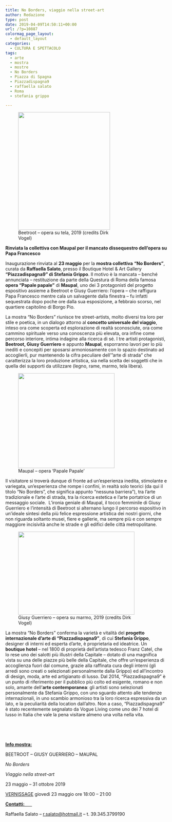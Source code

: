 ```yaml
---
title: No Borders, viaggio nella street-art
author: Redazione
type: post
date: 2019-04-09T14:50:11+00:00
url: /?p=10887
colormag_page_layout:
  - default_layout
categories:
  - CULTURA E SPETTACOLO
tags:
  - arte
  - mostra
  - mostre
  - No Borders
  - Piazza di Spagna
  - Piazzadispagna9
  - raffaella salato
  - Roma
  - stefania grippo

---
```

<figure id="attachment_10888" aria-describedby="caption-attachment-10888" style="width: 286px" class="wp-caption alignleft"><img decoding="async" loading="lazy" class="wp-image-10888 " src="https://progressonline.it/wp-content/uploads/2019/03/Beetroot-opera-su-tela-2019-credits-Dirk-Vogel-797x1024.jpg" alt="" width="286" height="367" /><figcaption id="caption-attachment-10888" class="wp-caption-text">Beetroot &#8211; opera su tela, 2019 (credits Dirk Vogel)</figcaption></figure>

**Rinviata la collettiva con Maupal per il mancato dissequestro dell’opera su Papa Francesco**

Inaugurazione rinviata al **23 maggio** per la **mostra collettiva** **“No Borders”**, curata da **Raffaella Salato**, presso il Boutique Hotel & Art Gallery **“Piazzadispagna9” di Stefania Grippo**. Il motivo è la mancata – benché annunciata – restituzione da parte della Questura di Roma della famosa **opera “Papale papale”** di **Maupal**, uno dei 3 protagonisti del progetto espositivo assieme a Beetroot e Giusy Guerriero: l’opera – che raffigura Papa Francesco mentre cala un salvagente dalla finestra – fu infatti sequestrata dopo poche ore dalla sua esposizione, a febbraio scorso, nel quartiere capitolino di Borgo Pio.

La mostra “No Borders” riunisce tre street-artists, molto diversi tra loro per stile e poetica, in un dialogo attorno al **concetto universale del viaggio**, inteso ora come scoperta ed esplorazione di realtà sconosciute, ora come cammino spirituale verso una conoscenza più elevata, ora infine come percorso interiore, intima indagine alla ricerca di sé. I tre artisti protagonisti, **Beetroot, Giusy Guerriero** e appunto **Maupal**, esporranno lavori per lo più inediti e concepiti per sposarsi armoniosamente con lo spazio destinato ad accoglierli, pur mantenendo la cifra peculiare dell’”arte di strada” che caratterizza la loro produzione artistica, sia nella scelta dei soggetti che in quella dei supporti da utilizzare (legno, rame, marmo, tela libera).

<figure id="attachment_11095" aria-describedby="caption-attachment-11095" style="width: 300px" class="wp-caption alignright"><img decoding="async" loading="lazy" class="size-medium wp-image-11095" src="https://progressonline.it/wp-content/uploads/2019/03/er-papa-300x296.jpg" alt="" width="300" height="296" /><figcaption id="caption-attachment-11095" class="wp-caption-text">Maupal &#8211; opera &#8216;Papale Papale&#8217;</figcaption></figure>

Il visitatore si troverà dunque di fronte ad un’esperienza inedita, stimolante e variegata, un’esperienza che rompe i confini, in realtà solo teorici (da qui il titolo “No Borders”, che significa appunto “nessuna barriera”), tra l’arte tradizionale e l’arte di strada, tra la ricerca estetica e l’arte portatrice di un messaggio sociale.  L’ironia geniale di Maupal, il tocco femminile di Giusy Guerriero e l’intensità di Beetroot si alternano lungo il percorso espositivo in un’ideale sintesi della più felice espressione artistica dei nostri giorni, che non riguarda soltanto musei, fiere e gallerie, ma sempre più e con sempre maggiore incisività anche le strade e gli edifici delle città metropolitane.

<figure id="attachment_10889" aria-describedby="caption-attachment-10889" style="width: 362px" class="wp-caption alignleft"><img decoding="async" loading="lazy" class="wp-image-10889 " src="https://progressonline.it/wp-content/uploads/2019/03/Giusy-Guerriero-opera-su-marmo-2019-credits-Dirk-Vogel-1024x732.jpg" alt="" width="362" height="259" /><figcaption id="caption-attachment-10889" class="wp-caption-text">Giusy Guerriero &#8211; opera su marmo, 2019 (credits Dirk Vogel)</figcaption></figure>

La mostra “No Borders” conferma la varietà e vitalità del **progetto internazionale d’arte di “Piazzadispagna9”**, di cui **Stefania Grippo**, designer di interni ed esperta d’arte, è proprietaria ed ideatrice. Un **boutique hotel** – nel 1800 di proprietà dell&#8217;artista tedesco Franz Catel, che lo rese uno dei salotti più illustri della Capitale – dotato di una magnifica vista su una delle piazze più belle della Capitale, che offre un’esperienza di accoglienza fuori dal comune, grazie alla raffinata cura degli interni (gli arredi sono creati o selezionati personalmente dalla Grippo) ed all’incontro di design, moda, arte ed artigianato di lusso. Dal 2014, “Piazzadispagna9” è un punto di riferimento per il pubblico più colto ed esigente, romano e non solo, amante dell’**arte contemporanea**: gli artisti sono selezionati personalmente da Stefania Grippo, con uno sguardo attento alle tendenze internazionali, in uno scambio armonioso tra la loro ricerca espressiva da un lato, e la peculiarità della location dall’altro. Non a caso, “Piazzadispagna9” è stato recentemente segnalato da Vogue Living come uno dei 7 hotel di lusso in Italia che vale la pena visitare almeno una volta nella vita.

&nbsp;

&nbsp;

**<u>Info mostra:</u>**

BEETROOT – GIUSY GUERRIERO – MAUPAL

_No Borders_

_Viaggio nella street-art_

23 maggio – 31 ottobre 2019

<u>VERNISSAGE</u> giovedì 23 maggio ore 18:00 – 21:00

**<u>Contatti:        </u>**

Raffaella Salato – <r.salato@hotmail.it> – t. 39.345.3799190